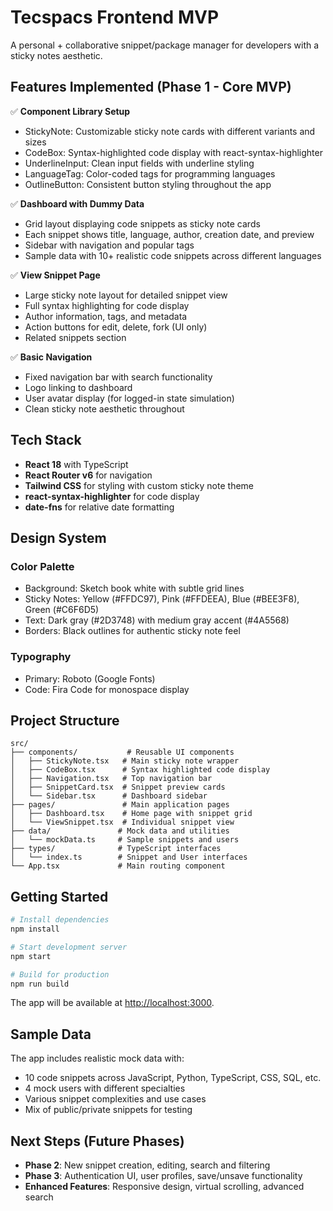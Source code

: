 # Tecspacs Frontend MVP

A personal + collaborative snippet/package manager for developers with a sticky notes aesthetic.

## Features Implemented (Phase 1 - Core MVP)

✅ **Component Library Setup**
- StickyNote: Customizable sticky note cards with different variants and sizes
- CodeBox: Syntax-highlighted code display with react-syntax-highlighter
- UnderlineInput: Clean input fields with underline styling
- LanguageTag: Color-coded tags for programming languages
- OutlineButton: Consistent button styling throughout the app

✅ **Dashboard with Dummy Data**
- Grid layout displaying code snippets as sticky note cards
- Each snippet shows title, language, author, creation date, and preview
- Sidebar with navigation and popular tags
- Sample data with 10+ realistic code snippets across different languages

✅ **View Snippet Page**
- Large sticky note layout for detailed snippet view
- Full syntax highlighting for code display
- Author information, tags, and metadata
- Action buttons for edit, delete, fork (UI only)
- Related snippets section

✅ **Basic Navigation**
- Fixed navigation bar with search functionality
- Logo linking to dashboard
- User avatar display (for logged-in state simulation)
- Clean sticky note aesthetic throughout

## Tech Stack

- **React 18** with TypeScript
- **React Router v6** for navigation
- **Tailwind CSS** for styling with custom sticky note theme
- **react-syntax-highlighter** for code display
- **date-fns** for relative date formatting

## Design System

### Color Palette
- Background: Sketch book white with subtle grid lines
- Sticky Notes: Yellow (#FFDC97), Pink (#FFDEEA), Blue (#BEE3F8), Green (#C6F6D5)
- Text: Dark gray (#2D3748) with medium gray accent (#4A5568)
- Borders: Black outlines for authentic sticky note feel

### Typography
- Primary: Roboto (Google Fonts)
- Code: Fira Code for monospace display

## Project Structure

```
src/
├── components/           # Reusable UI components
│   ├── StickyNote.tsx   # Main sticky note wrapper
│   ├── CodeBox.tsx      # Syntax highlighted code display
│   ├── Navigation.tsx   # Top navigation bar
│   ├── SnippetCard.tsx  # Snippet preview cards
│   └── Sidebar.tsx      # Dashboard sidebar
├── pages/               # Main application pages
│   ├── Dashboard.tsx    # Home page with snippet grid
│   └── ViewSnippet.tsx  # Individual snippet view
├── data/               # Mock data and utilities
│   └── mockData.ts     # Sample snippets and users
├── types/              # TypeScript interfaces
│   └── index.ts        # Snippet and User interfaces
└── App.tsx             # Main routing component
```

## Getting Started

```bash
# Install dependencies
npm install

# Start development server
npm start

# Build for production
npm run build
```

The app will be available at [http://localhost:3000](http://localhost:3000).

## Sample Data

The app includes realistic mock data with:
- 10 code snippets across JavaScript, Python, TypeScript, CSS, SQL, etc.
- 4 mock users with different specialties
- Various snippet complexities and use cases
- Mix of public/private snippets for testing

## Next Steps (Future Phases)

- **Phase 2**: New snippet creation, editing, search and filtering
- **Phase 3**: Authentication UI, user profiles, save/unsave functionality
- **Enhanced Features**: Responsive design, virtual scrolling, advanced search
